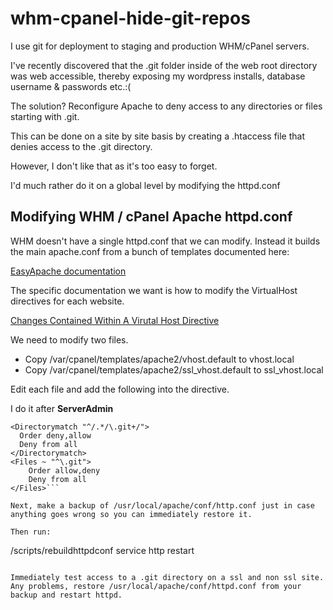 whm-cpanel-hide-git-repos
=========================

I use git for deployment to staging and production WHM/cPanel servers. 

I've recently discovered that the .git folder inside of the web root directory was web accessible, thereby exposing my wordpress installs, database username & passwords etc.:( 

The solution? Reconfigure Apache to deny access to any directories or files starting with .git. 

This can be done on a site by site basis by creating a .htaccess file that denies access to the .git directory.

However, I don't like that as it's too easy to forget. 

I'd much rather do it on a global level by modifying the httpd.conf

## Modifying WHM / cPanel Apache httpd.conf

WHM doesn't have a single httpd.conf that we can modify.   Instead it builds the main apache.conf from a bunch of templates documented here: 

[EasyApache documentation](http://docs.cpanel.net/twiki/bin/view/EasyApache3/)

The specific documentation we want is how to modify the VirtualHost directives for each website. 

[Changes Contained Within A Virutal Host Directive](http://docs.cpanel.net/twiki/bin/view/EasyApache3/InsideVHost)

We need to modify two files. 

* Copy /var/cpanel/templates/apache2/vhost.default to vhost.local 
* Copy /var/cpanel/templates/apache2/ssl_vhost.default to ssl_vhost.local 

Edit each file and add the following into the <Virualhost> directive. 

I do it after **ServerAdmin**

```# do not allow .git version control files to be issued
<Directorymatch "^/.*/\.git+/">
  Order deny,allow
  Deny from all
</Directorymatch>
<Files ~ "^\.git">
    Order allow,deny
    Deny from all 
</Files>```

Next, make a backup of /usr/local/apache/conf/http.conf just in case anything goes wrong so you can immediately restore it. 

Then run:

```
/scripts/rebuildhttpdconf
service http restart
```

Immediately test access to a .git directory on a ssl and non ssl site.  Any problems, restore /usr/local/apache/conf/httpd.conf from your backup and restart httpd. 





